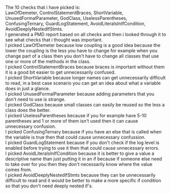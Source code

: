 The 10 checks that i have picked is:    
LawOfDemeter, ControlStatementBraces, ShortVariable, UnusedFormalParameter, GodClass, UselessParentheses, ConfusingTernary, GuardLogStatement, AvoidLiteralsInIfCondition, AvoidDeeplyNestedIfStmts.    
I generated a PMD report based on all checks and then i looked through it to see what checks that i thought was important.    
I picked LawOfDemeter because low coupling is a good idea because the lower the coupling is the less you have to change for example when you change part of a class then you don't have to change all classes that use one or more of the methods in the class.    
I picked ControlStatementBraces because braces is important without them it is a good bit easier to get unnecessarily confused.    
I picked ShortVariable because longer names can get unnecessarily difficult to read, in a best case scenario you can get an idea about what a variable does in just a glance.    
I picked UnusedFormalParameter because adding parameters that you don't need to use is strange.    
I picked GodClass because small classes can easily be reused so the less a class does the better.    
I picked UselessParentheses because if you for example have 5-10 parentheses and 1 or more of them isn't used then it can cause unnecessary confusion.    
I picked ConfusingTernary because if you have an else that is called when the variable is true then that could cause unnecessary confussion.    
I picked GuardLogStatement because if you don't check if the log level is enabled before trying to use it then that could cause unnecessary errors.    
I picked AvoidLiteralsInIfCondition because it is better to give a value a descriptive name than just putting it in an if because if someone else need to take over for you then they don't necessarily know where the value comes from.    
I picked AvoidDeeplyNestedIfStmts because they can be unnecessarily difficult to read and it would be better to make a more specific if condition so that you don't need deeply nested if's.
